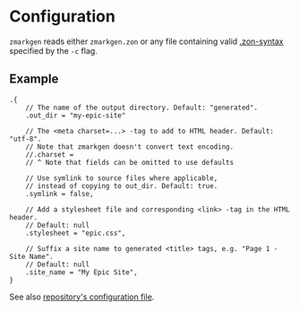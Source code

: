 # Configuration

`zmarkgen` reads either `zmarkgen.zon` or any file containing valid
[.zon-syntax](https://ziglang.org/documentation/master/#toc-import)
specified by the `-c` flag.

## Example

```zig
.{
    // The name of the output directory. Default: "generated".
    .out_dir = "my-epic-site"

    // The <meta charset=...> -tag to add to HTML header. Default: "utf-8".
    // Note that zmarkgen doesn't convert text encoding.
    //.charset =
    // ^ Note that fields can be omitted to use defaults

    // Use symlink to source files where applicable,
    // instead of copying to out_dir. Default: true.
    .symlink = false,

    // Add a stylesheet file and corresponding <link> -tag in the HTML header.
    // Default: null
    .stylesheet = "epic.css",

    // Suffix a site name to generated <title> tags, e.g. "Page 1 - Site Name".
    // Default: null
    .site_name = "My Epic Site",
}
```

See also [repository's configuration file](zmarkgen.zon).
